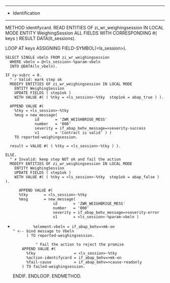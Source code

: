 ***********************************************************************************************************************
* Identification
***********************************************************************************************************************
  METHOD identifycard.
  READ ENTITIES OF zi_wr_weighingsession IN LOCAL MODE
    ENTITY WeighingSession
    ALL FIELDS WITH CORRESPONDING #( keys )
    RESULT DATA(lt_sessions).

  LOOP AT keys ASSIGNING FIELD-SYMBOL(<ls_session>).

    SELECT SINGLE vbeln FROM zi_wr_weighingsession
      WHERE vbeln = @<ls_session>-%param-vbeln
      INTO @DATA(lv_vbeln).

    IF sy-subrc = 0.
      " ✓ Valid: mark step ok
      MODIFY ENTITIES OF zi_wr_weighingsession IN LOCAL MODE
        ENTITY WeighingSession
        UPDATE FIELDS ( step1ok )
        WITH VALUE #( ( %tky = <ls_session>-%tky  step1ok = abap_true ) ).

      APPEND VALUE #(
        %tky = <ls_session>-%tky
        %msg = new_message(
                 id       = 'ZWR_WEIGHBRIGE_MESS'
                 number   = '000'
                 severity = if_abap_behv_message=>severity-success
                 v1       = 'Contract is valid' ) )
        TO reported-weighingsession.

      result = VALUE #( ( %tky = <ls_session>-%tky ) ).

    ELSE.
      " ✗ Invalid: keep step NOT ok and fail the action
      MODIFY ENTITIES OF zi_wr_weighingsession IN LOCAL MODE
        ENTITY WeighingSession
        UPDATE FIELDS ( step1ok )
        WITH VALUE #( ( %tky = <ls_session>-%tky  step1ok = abap_false ) ).

          APPEND VALUE #(
          %tky       = <ls_session>-%tky
          %msg       = new_message(
                         id       = 'ZWR_WEIGHBRIGE_MESS'
                         number   = '000'
                         severity = if_abap_behv_message=>severity-error
                         v1       = <ls_session>-%param-vbeln )
*              %element-vbeln = if_abap_behv=>mk-on                                 " <-- bind message to Vbeln
            ) TO reported-weighingsession.

                " Fail the action to reject the promise
          APPEND VALUE #(
            %tky                 = <ls_session>-%tky
            %action-identifycard = if_abap_behv=>mk-on
            %fail-cause          = if_abap_behv=>cause-readonly
          ) TO failed-weighingsession.


   ENDIF.
  ENDLOOP.
ENDMETHOD.
